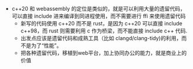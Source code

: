 - c++20 和 webassembly 的定位是类似的，就是可以利用大量的遗留代码，可以直接 include 进来编译到同进程使用，而不需要进行 ffi 来使用遗留代码
	- 新写的代码使用 c++20 而不是 rust，是因为 c++20 可以直接 include c++98，而 rust 则需要利用 c 作为桥梁，而不能直接 include c++ 代码.
	- 出发点应该是遗留代码和成熟工具（比如 clangd/clang-tidy)的利用，而不是为了“性能”。
	- 把各种遗留代码，移植到web平台，加上协同办公的能力，就是商业上的价值